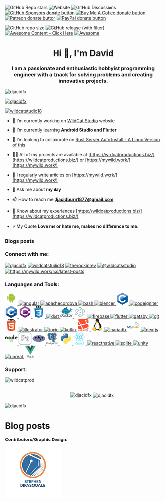 ![GitHub Repo stars](https://img.shields.io/github/stars/djacidfx/djacidfx.github.io)
![Website](https://img.shields.io/website?url=https%3A%2F%2Fwildcatproductions.biz%2F&up_message=Online&up_color=blue&down_message=Offline&down_color=red)
![GitHub Discussions](https://img.shields.io/github/discussions/djacidfx/djacidfx.github.io)
<span class="badge-githubsponsors"><a href="https://github.com/sponsors/djacidfx" title="Donate to this project using GitHub Sponsors"><img src="https://img.shields.io/badge/github-donate-yellow.svg" alt="GitHub Sponsors donate button" /></a></span>
<span class="badge-buymeacoffee"><a href="https://buymeacoffee.com/wildcatprod" title="Donate to this project using Buy Me A Coffee"><img src="https://img.shields.io/badge/buy%20me%20a%20coffee-donate-yellow.svg" alt="Buy Me A Coffee donate button" /></a></span>
<span class="badge-patreon"><a href="https://patreon.com/wildcatstudio" title="Donate to this project using Patreon"><img src="https://img.shields.io/badge/patreon-donate-yellow.svg" alt="Patreon donate button" /></a></span>
<span class="badge-paypal"><a href="https://paypal.me/WildCatProductions" title="Donate to this project using Paypal"><img src="https://img.shields.io/badge/paypal-donate-yellow.svg" alt="PayPal donate button" /></a></span>

![GitHub repo size](https://img.shields.io/github/repo-size/djacidfx/djacidfx.github.io)
![GitHub release (with filter)](https://img.shields.io/github/v/release/djacidfx/djacidfx.github.io)
[![Awesome Content - Click Here](https://img.shields.io/badge/Awesome_Content-Click_Here-2ea44f)](https://mywild.work/)
[![Awesome](https://awesome.re/badge.svg)](https://mywild.work/)

<h1 align="center">Hi 👋, I'm David</h1>
<h3 align="center">I am a passionate and enthusiastic hobbyist programming engineer with a knack for solving problems and creating innovative projects.</h3>

<p align="left"> <img src="https://komarev.com/ghpvc/?username=djacidfx&label=Profile%20views&color=0e75b6&style=flat" alt="djacidfx" /> </p>

<p align="left"> <a href="https://github.com/ryo-ma/github-profile-trophy"><img src="https://github-profile-trophy.vercel.app/?username=djacidfx" alt="djacidfx" /></a> </p>

<p align="left"> <a href="https://twitter.com/wildcatstudio18" target="blank"><img src="https://img.shields.io/twitter/follow/wildcatstudio18?logo=twitter&style=for-the-badge" alt="wildcatstudio18" /></a> </p>

- 🔭 I’m currently working on [WildCat Studio](https://github.com/djacidfx/djacidfx.github.io) website

- 🌱 I’m currently learning **Android Studio and Flutter**

- 👯 I’m looking to collaborate on [Rust Server Auto Install - A Linux Version of this](https://github.com/djacidfx/Rust-Server-Installer)

- 👨‍💻 All of my projects are available at [https://wildcatproductions.biz/](https://wildcatproductions.biz/) or [https://mywild.work/](https://mywild.work/)

- 📝 I regularly write articles on [https://mywild.work/](https://mywild.work/)

- 💬 Ask me about **my day**

- 📫 How to reach me **djacidburn1877@gmail.com**

- 📄 Know about my experiences [https://wildcatproductions.biz/](https://wildcatproductions.biz/)

- ⚡ My Quote **Love me or hate me, makes no difference to me.**

### Blogs posts
<!-- BLOG-POST-LIST:START -->
<!-- BLOG-POST-LIST:END -->

<h3 align="left">Connect with me:</h3>
<p align="left">
<a href="https://dev.to/djacidfx" target="blank"><img align="center" src="https://raw.githubusercontent.com/rahuldkjain/github-profile-readme-generator/master/src/images/icons/Social/devto.svg" alt="djacidfx" height="30" width="40" /></a>
<a href="https://twitter.com/wildcatstudio18" target="blank"><img align="center" src="https://raw.githubusercontent.com/rahuldkjain/github-profile-readme-generator/master/src/images/icons/Social/twitter.svg" alt="wildcatstudio18" height="30" width="40" /></a>
<a href="https://fb.com/therockinrev" target="blank"><img align="center" src="https://raw.githubusercontent.com/rahuldkjain/github-profile-readme-generator/master/src/images/icons/Social/facebook.svg" alt="therockinrev" height="30" width="40" /></a>
<a href="https://www.youtube.com/c/@wildcatsstudio" target="blank"><img align="center" src="https://raw.githubusercontent.com/rahuldkjain/github-profile-readme-generator/master/src/images/icons/Social/youtube.svg" alt="@wildcatsstudio" height="30" width="40" /></a>
<a href="https://mywild.work/rss/latest-posts" target="blank"><img align="center" src="https://raw.githubusercontent.com/rahuldkjain/github-profile-readme-generator/master/src/images/icons/Social/rss.svg" alt="https://mywild.work/rss/latest-posts" height="30" width="40" /></a>
</p>

<h3 align="left">Languages and Tools:</h3>
<p align="left"> <a href="https://developer.android.com" target="_blank" rel="noreferrer"> <img src="https://raw.githubusercontent.com/devicons/devicon/master/icons/android/android-original-wordmark.svg" alt="android" width="40" height="40"/> </a> <a href="https://angular.io" target="_blank" rel="noreferrer"> <img src="https://angular.io/assets/images/logos/angular/angular.svg" alt="angular" width="40" height="40"/> </a> <a href="https://cordova.apache.org/" target="_blank" rel="noreferrer"> <img src="https://www.vectorlogo.zone/logos/apache_cordova/apache_cordova-icon.svg" alt="apachecordova" width="40" height="40"/> </a> <a href="https://www.gnu.org/software/bash/" target="_blank" rel="noreferrer"> <img src="https://www.vectorlogo.zone/logos/gnu_bash/gnu_bash-icon.svg" alt="bash" width="40" height="40"/> </a> <a href="https://www.blender.org/" target="_blank" rel="noreferrer"> <img src="https://download.blender.org/branding/community/blender_community_badge_white.svg" alt="blender" width="40" height="40"/> </a> <a href="https://www.cprogramming.com/" target="_blank" rel="noreferrer"> <img src="https://raw.githubusercontent.com/devicons/devicon/master/icons/c/c-original.svg" alt="c" width="40" height="40"/> </a> <a href="https://codeigniter.com" target="_blank" rel="noreferrer"> <img src="https://cdn.worldvectorlogo.com/logos/codeigniter.svg" alt="codeigniter" width="40" height="40"/> </a> <a href="https://www.w3schools.com/cpp/" target="_blank" rel="noreferrer"> <img src="https://raw.githubusercontent.com/devicons/devicon/master/icons/cplusplus/cplusplus-original.svg" alt="cplusplus" width="40" height="40"/> </a> <a href="https://www.w3schools.com/cs/" target="_blank" rel="noreferrer"> <img src="https://raw.githubusercontent.com/devicons/devicon/master/icons/csharp/csharp-original.svg" alt="csharp" width="40" height="40"/> </a> <a href="https://www.w3schools.com/css/" target="_blank" rel="noreferrer"> <img src="https://raw.githubusercontent.com/devicons/devicon/master/icons/css3/css3-original-wordmark.svg" alt="css3" width="40" height="40"/> </a> <a href="https://dart.dev" target="_blank" rel="noreferrer"> <img src="https://www.vectorlogo.zone/logos/dartlang/dartlang-icon.svg" alt="dart" width="40" height="40"/> </a> <a href="https://www.docker.com/" target="_blank" rel="noreferrer"> <img src="https://raw.githubusercontent.com/devicons/devicon/master/icons/docker/docker-original-wordmark.svg" alt="docker" width="40" height="40"/> </a> <a href="https://www.electronjs.org" target="_blank" rel="noreferrer"> <img src="https://raw.githubusercontent.com/devicons/devicon/master/icons/electron/electron-original.svg" alt="electron" width="40" height="40"/> </a> <a href="https://firebase.google.com/" target="_blank" rel="noreferrer"> <img src="https://www.vectorlogo.zone/logos/firebase/firebase-icon.svg" alt="firebase" width="40" height="40"/> </a> <a href="https://flutter.dev" target="_blank" rel="noreferrer"> <img src="https://www.vectorlogo.zone/logos/flutterio/flutterio-icon.svg" alt="flutter" width="40" height="40"/> </a> <a href="https://www.gatsbyjs.com/" target="_blank" rel="noreferrer"> <img src="https://www.vectorlogo.zone/logos/gatsbyjs/gatsbyjs-icon.svg" alt="gatsby" width="40" height="40"/> </a> <a href="https://git-scm.com/" target="_blank" rel="noreferrer"> <img src="https://www.vectorlogo.zone/logos/git-scm/git-scm-icon.svg" alt="git" width="40" height="40"/> </a> <a href="https://www.w3.org/html/" target="_blank" rel="noreferrer"> <img src="https://raw.githubusercontent.com/devicons/devicon/master/icons/html5/html5-original-wordmark.svg" alt="html5" width="40" height="40"/> </a> <a href="https://www.adobe.com/in/products/illustrator.html" target="_blank" rel="noreferrer"> <img src="https://www.vectorlogo.zone/logos/adobe_illustrator/adobe_illustrator-icon.svg" alt="illustrator" width="40" height="40"/> </a> <a href="https://ionicframework.com" target="_blank" rel="noreferrer"> <img src="https://upload.wikimedia.org/wikipedia/commons/d/d1/Ionic_Logo.svg" alt="ionic" width="40" height="40"/> </a> <a href="https://kotlinlang.org" target="_blank" rel="noreferrer"> <img src="https://www.vectorlogo.zone/logos/kotlinlang/kotlinlang-icon.svg" alt="kotlin" width="40" height="40"/> </a> <a href="https://laravel.com/" target="_blank" rel="noreferrer"> <img src="https://raw.githubusercontent.com/devicons/devicon/master/icons/laravel/laravel-plain-wordmark.svg" alt="laravel" width="40" height="40"/> </a> <a href="https://www.linux.org/" target="_blank" rel="noreferrer"> <img src="https://raw.githubusercontent.com/devicons/devicon/master/icons/linux/linux-original.svg" alt="linux" width="40" height="40"/> </a> <a href="https://mariadb.org/" target="_blank" rel="noreferrer"> <img src="https://www.vectorlogo.zone/logos/mariadb/mariadb-icon.svg" alt="mariadb" width="40" height="40"/> </a> <a href="https://www.mysql.com/" target="_blank" rel="noreferrer"> <img src="https://raw.githubusercontent.com/devicons/devicon/master/icons/mysql/mysql-original-wordmark.svg" alt="mysql" width="40" height="40"/> </a> <a href="https://nextjs.org/" target="_blank" rel="noreferrer"> <img src="https://cdn.worldvectorlogo.com/logos/nextjs-2.svg" alt="nextjs" width="40" height="40"/> </a> <a href="https://nodejs.org" target="_blank" rel="noreferrer"> <img src="https://raw.githubusercontent.com/devicons/devicon/master/icons/nodejs/nodejs-original-wordmark.svg" alt="nodejs" width="40" height="40"/> </a> <a href="https://www.photoshop.com/en" target="_blank" rel="noreferrer"> <img src="https://raw.githubusercontent.com/devicons/devicon/master/icons/photoshop/photoshop-line.svg" alt="photoshop" width="40" height="40"/> </a> <a href="https://www.php.net" target="_blank" rel="noreferrer"> <img src="https://raw.githubusercontent.com/devicons/devicon/master/icons/php/php-original.svg" alt="php" width="40" height="40"/> </a> <a href="https://www.postgresql.org" target="_blank" rel="noreferrer"> <img src="https://raw.githubusercontent.com/devicons/devicon/master/icons/postgresql/postgresql-original-wordmark.svg" alt="postgresql" width="40" height="40"/> </a> <a href="https://www.python.org" target="_blank" rel="noreferrer"> <img src="https://raw.githubusercontent.com/devicons/devicon/master/icons/python/python-original.svg" alt="python" width="40" height="40"/> </a> <a href="https://reactjs.org/" target="_blank" rel="noreferrer"> <img src="https://raw.githubusercontent.com/devicons/devicon/master/icons/react/react-original-wordmark.svg" alt="react" width="40" height="40"/> </a> <a href="https://reactnative.dev/" target="_blank" rel="noreferrer"> <img src="https://reactnative.dev/img/header_logo.svg" alt="reactnative" width="40" height="40"/> </a> <a href="https://www.sqlite.org/" target="_blank" rel="noreferrer"> <img src="https://www.vectorlogo.zone/logos/sqlite/sqlite-icon.svg" alt="sqlite" width="40" height="40"/> </a> <a href="https://unity.com/" target="_blank" rel="noreferrer"> <img src="https://www.vectorlogo.zone/logos/unity3d/unity3d-icon.svg" alt="unity" width="40" height="40"/> </a> <a href="https://unrealengine.com/" target="_blank" rel="noreferrer"> <img src="https://raw.githubusercontent.com/kenangundogan/fontisto/036b7eca71aab1bef8e6a0518f7329f13ed62f6b/icons/svg/brand/unreal-engine.svg" alt="unreal" width="40" height="40"/> </a> <a href="https://vuejs.org/" target="_blank" rel="noreferrer"> <img src="https://raw.githubusercontent.com/devicons/devicon/master/icons/vuejs/vuejs-original-wordmark.svg" alt="vuejs" width="40" height="40"/> </a> </p>

<h3 align="left">Support:</h3>
<p><a href="https://www.buymeacoffee.com/wildcatprod"> <img align="left" src="https://cdn.buymeacoffee.com/buttons/v2/default-yellow.png" height="50" width="210" alt="wildcatprod" /></a></p><br><br>

<p><img align="left" src="https://github-readme-stats.vercel.app/api/top-langs?username=djacidfx&show_icons=true&locale=en&layout=compact" alt="djacidfx" /></p>

<p>&nbsp;<img align="center" src="https://github-readme-stats.vercel.app/api?username=djacidfx&show_icons=true&locale=en" alt="djacidfx" /></p>

<p><img align="center" src="https://github-readme-streak-stats.herokuapp.com/?user=djacidfx&" alt="djacidfx" /></p>


# Blog posts

<!-- BLOG-POST-LIST:START -->
<!-- BLOG-POST-LIST:END -->

<b>Contributors/Graphic Design:</b><br>
<a href="https://www.stephen-dipasquale.com/"><img src="/images/faeb24_22ac866bb84e499da98c7eafe872e51f~mv2_1.png" alt="Steven logo">
